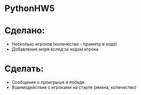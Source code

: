 PythonHW5
=========

# Сделано:
* Несколько игроков (количество - праметр в коде)
* Добавление моря вслед за ходом игрока


# Сделать:
* Сообщения о проигрыше и победе
* Взаимодействие с игроками на старте (имена, количество)

